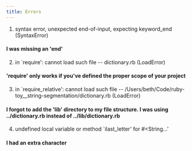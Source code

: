 ```yaml
---
title: Errors
---
```



1. syntax error, unexpected end-of-input, expecting keyword_end (SyntaxError)

#### I was missing an 'end'

2. in `require': cannot load such file -- dictionary.rb (LoadError)

#### 'require' only works if you've defined the proper scope of your project

3. in `require_relative': cannot load such file -- /Users/beth/Code/ruby-toy__string-segmentation/dictionary.rb (LoadError)

#### I forgot to add the 'lib' directory to my file structure. I was using ../dictionary.rb instead of ../lib/dictionary.rb

4. undefined local variable or method `ilast_letter' for #<String...'

#### I had an extra character

